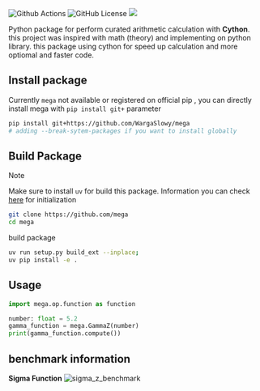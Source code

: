 ![Github Actions](https://img.shields.io/github/actions/workflow/status/WargaSlowy/mega/mega_test.yml?style=for-the-badge&logo=linux
)
![GitHub License](https://img.shields.io/github/license/WargaSlowy/mega?style=for-the-badge)
[![](https://dcbadge.limes.pink/api/server/https://discord.gg/xkvjwsDrnx)](https://discord.gg/xkvjwsDrnx)

Python package for perform curated arithmetic calculation with __Cython__. this project was inspired with math (theory) and implementing on python library. this package using cython for speed up calculation and more optiomal and faster code.

## Install package

Currently `mega` not available or registered on official pip , you can directly install mega with `pip install git+` parameter

```bash
pip install git+https://github.com/WargaSlowy/mega
# adding --break-sytem-packages if you want to install globally
```

## Build Package

> [!NOTE]  
> Make sure to install `uv` for build this package.
> Information you can check [here](https://docs.astral.sh/uv/getting-started/installation/) for initialization

```sh
git clone https://github.com/mega
cd mega
```

build package
```sh
uv run setup.py build_ext --inplace;
uv pip install -e .
```

## Usage

```python
import mega.op.function as function

number: float = 5.2
gamma_function = mega.GammaZ(number)
print(gamma_function.compute())
```

## benchmark information

**Sigma Function**
![sigma_z_benchmark](test/sigma_z_benchmark_vertical.png)
